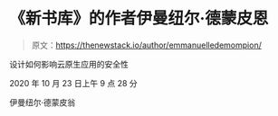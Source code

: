 # 《新书库》的作者伊曼纽尔·德蒙皮恩

> 原文：<https://thenewstack.io/author/emmanuelledemompion/>

设计如何影响云原生应用的安全性

2020 年 10 月 23 日上午 9 点 28 分

伊曼纽尔·德蒙皮翁